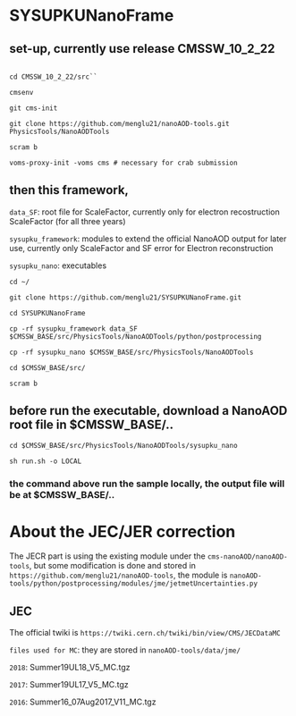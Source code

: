# SYSUPKUNanoFrame

## set-up, currently use release CMSSW_10_2_22

```cmsrel CMSSW_10_2_22

cd CMSSW_10_2_22/src``

cmsenv

git cms-init

git clone https://github.com/menglu21/nanoAOD-tools.git PhysicsTools/NanoAODTools

scram b

voms-proxy-init -voms cms # necessary for crab submission
```
## then this framework, 

``data_SF``: root file for ScaleFactor, currently only for electron recostruction ScaleFactor (for all three years)

``sysupku_framework``: modules to extend the official NanoAOD output for later use, currently only ScaleFactor and SF error for Electron reconstruction

``sysupku_nano``: executables

```
cd ~/

git clone https://github.com/menglu21/SYSUPKUNanoFrame.git

cd SYSUPKUNanoFrame

cp -rf sysupku_framework data_SF $CMSSW_BASE/src/PhysicsTools/NanoAODTools/python/postprocessing

cp -rf sysupku_nano $CMSSW_BASE/src/PhysicsTools/NanoAODTools

cd $CMSSW_BASE/src/

scram b
```
## before run the executable, download a NanoAOD root file in $CMSSW_BASE/..
```
cd $CMSSW_BASE/src/PhysicsTools/NanoAODTools/sysupku_nano

sh run.sh -o LOCAL
```
### the command above run the sample locally, the output file will be at $CMSSW_BASE/..

# About the JEC/JER correction
The JECR part is using the existing module under the ``cms-nanoAOD/nanoAOD-tools``, but some modification is done and stored in ``https://github.com/menglu21/nanoAOD-tools``, the module is ``nanoAOD-tools/python/postprocessing/modules/jme/jetmetUncertainties.py``

## JEC 
The official twiki is ``https://twiki.cern.ch/twiki/bin/view/CMS/JECDataMC``

``files used for MC``: they are stored in ``nanoAOD-tools/data/jme/``

``2018``: Summer19UL18_V5_MC.tgz

``2017``: Summer19UL17_V5_MC.tgz

``2016``: Summer16_07Aug2017_V11_MC.tgz




